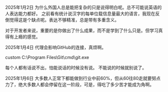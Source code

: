 2025年1月2日
为什么外国人总是能把复杂的只是说得明白呢。总不可能说英语的人表达能力都好。
之前看有统计说汉字的每单位载信息量最大的语言，我现在反倒觉得这是个缺点呢。表达不够精准，总是带有多重含义。

对于开发者来说，重要的是你做出了什么成果，而不是学到了什么只是。但学习真得有上瘾的感觉。

2025年1月4日
代理会影响GitHub的连接，真烦啊。

custom   C:\Program Files\Git\cmd\git.exe

每个人都有话说不出，怕能说话的时候没有说。
不能说的时候就别说了。

2025年1月6日
大多数人正常下都能做到行业中前60%，但从60往80走就要努点力了，绝大多数人都会停留在这一阶段，可是，得吃了多少苦才能成为角啊。
